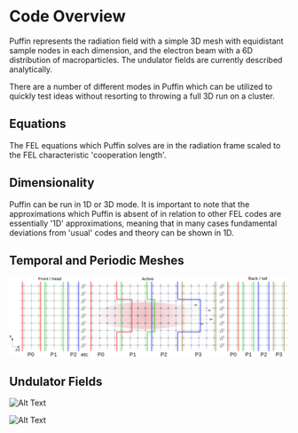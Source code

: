 # Code Overview

Puffin represents the radiation field with a simple 3D mesh with equidistant sample nodes in each dimension, and the electron beam with a 6D distribution of macroparticles. The undulator fields are currently described analytically.

There are a number of different modes in Puffin which can be utilized to quickly test ideas without resorting to throwing a full 3D run on a cluster.

## Equations

The FEL equations which Puffin solves are in the radiation frame scaled to the FEL characteristic 
'cooperation length'.

## Dimensionality

Puffin can be run in 1D or 3D mode. It is important to note that the approximations which Puffin is absent of in relation to other FEL codes are essentially '1D' approximations, meaning that in many cases fundamental deviations from 'usual' codes and theory can be shown in 1D.

## Temporal and Periodic Meshes

![Alt Text](pics/mpi_mesh4.png "Equivalent 2D representation of MPI memory distribution.")

## Undulator Fields



![Alt Text](../pics/long_mesh.png "Radiation mesh and propagating beam.")

![Alt Text](../pics/trans_mesh2.png "Setup of the radiation mesh and macroparticle beam in the transverse plane.")
